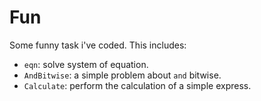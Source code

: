 # Fun
Some funny task i've coded. This includes:
- ``eqn``: solve system of equation.
- ``AndBitwise``: a simple problem about ``and`` bitwise.
- ``Calculate``: perform the calculation of a simple express.
